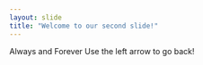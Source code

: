 ```yaml
---
layout: slide
title: "Welcome to our second slide!"
---
```

Always and Forever
Use the left arrow to go back!
